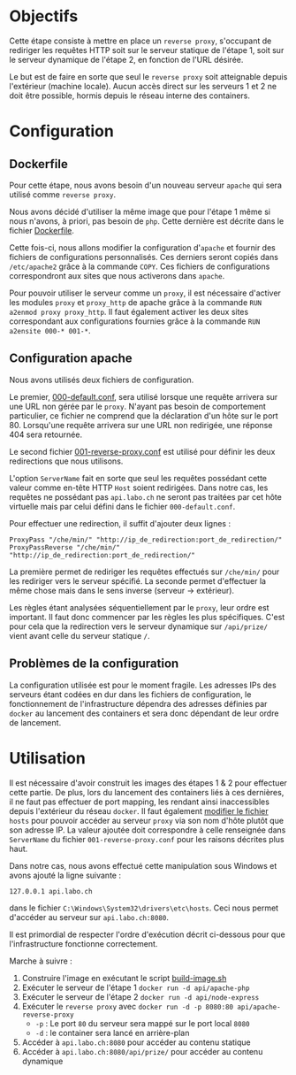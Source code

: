 # Objectifs

Cette étape consiste à mettre en place un `reverse proxy`, s'occupant de rediriger les requêtes HTTP soit sur le serveur statique de l'étape 1, soit sur le serveur dynamique de l'étape 2, en fonction de l'URL désirée.

Le but est de faire en sorte que seul le `reverse proxy` soit atteignable depuis l'extérieur (machine locale). Aucun accès direct sur les serveurs 1 et 2 ne doit être possible, hormis depuis le réseau interne des containers.

# Configuration

## Dockerfile

Pour cette étape, nous avons besoin d'un nouveau serveur `apache` qui sera utilisé comme `reverse proxy`.

Nous avons décidé d'utiliser la même image que pour l'étape 1 même si nous n'avons, à priori, pas besoin de `php`. Cette dernière est décrite dans le fichier [Dockerfile](../docker-images/apache-reverse-proxy/Dockerfile).

Cette fois-ci, nous allons modifier la configuration d'`apache` et fournir des fichiers de configurations personnalisés. Ces derniers seront copiés dans `/etc/apache2` grâce à la commande `COPY`. Ces fichiers de configurations correspondront aux sites que nous activerons dans `apache`.

Pour pouvoir utiliser le serveur comme un `proxy`, il est nécessaire d'activer les modules `proxy` et `proxy_http` de apache grâce à la commande `RUN a2enmod proxy proxy_http`. Il faut également activer les deux sites correspondant aux configurations fournies grâce à la commande `RUN a2ensite 000-* 001-*`.

## Configuration apache

Nous avons utilisés deux fichiers de configuration. 

Le premier, [000-default.conf](../docker-images/apache-reverse-proxy/conf/sites-available/000-default.conf), sera utilisé lorsque une requête arrivera sur une URL non gérée par le `proxy`. N'ayant pas besoin de comportement particulier, ce fichier ne comprend que la déclaration d'un hôte sur le port 80. Lorsqu'une requête arrivera sur une URL non redirigée, une réponse 404 sera retournée.

Le second fichier [001-reverse-proxy.conf](../docker-images/apache-reverse-proxy/conf/sites-available/001-reverse-proxy.conf) est utilisé pour définir les deux redirections que nous utilisons.

L'option `ServerName` fait en sorte que seul les requêtes possédant cette valeur comme en-tête HTTP `Host` soient redirigées. Dans notre cas, les requêtes ne possédant pas `api.labo.ch` ne seront pas traitées par cet hôte virtuelle mais par celui défini dans le fichier `000-default.conf`.

Pour effectuer une redirection, il suffit d'ajouter deux lignes :
```
ProxyPass "/che/min/" "http://ip_de_redirection:port_de_redirection/"
ProxyPassReverse "/che/min/" "http://ip_de_redirection:port_de_redirection/"
```
La première permet de rediriger les requêtes effectués sur `/che/min/` pour les rediriger vers le serveur spécifié.
La seconde permet d'effectuer la même chose mais dans le sens inverse (serveur -> extérieur).

Les règles étant analysées séquentiellement par le `proxy`, leur ordre est important. Il faut donc commencer par les règles les plus spécifiques. C'est pour cela que la redirection vers le serveur dynamique sur `/api/prize/` vient avant celle du serveur statique `/`.

## Problèmes de la configuration

La configuration utilisée est pour le moment fragile. Les adresses IPs des serveurs étant codées en dur dans les fichiers de configuration, le fonctionnement de l'infrastructure dépendra des adresses définies par `docker` au lancement des containers et sera donc dépendant de leur ordre de lancement.

# Utilisation

Il est nécessaire d'avoir construit les images des étapes 1 & 2 pour effectuer cette partie. De plus, lors du lancement des containers liés à ces dernières, il ne faut pas effectuer de port mapping, les rendant ainsi inaccessibles depuis l'extérieur du réseau `docker`. Il faut également [modifier le fichier](https://www.howtogeek.com/howto/27350/beginner-geek-how-to-edit-your-hosts-file/) `hosts` pour pouvoir accéder au serveur `proxy` via son nom d'hôte plutôt que son adresse IP. La valeur ajoutée doit correspondre à celle renseignée dans `ServerName` du fichier `001-reverse-proxy.conf` pour les raisons décrites plus haut.

Dans notre cas, nous avons effectué cette manipulation sous Windows et avons ajouté la ligne suivante :

```
127.0.0.1 api.labo.ch
```

dans le fichier `C:\Windows\System32\drivers\etc\hosts`. Ceci nous permet d'accéder au serveur sur `api.labo.ch:8080`.


Il est primordial de respecter l'ordre d'exécution décrit ci-dessous pour que l'infrastructure fonctionne correctement.

Marche à suivre :

1. Construire l'image en exécutant le script [build-image.sh](../docker-images/apache-reverse-proxy/build-image.sh)
2. Exécuter le serveur de l'étape 1 `docker run -d api/apache-php`
3. Exécuter le serveur de l'étape 2 `docker run -d api/node-express`
4. Exécuter le `reverse proxy` avec `docker run -d -p 8080:80 api/apache-reverse-proxy`
    - `-p` : Le port `80` du serveur sera mappé sur le port local `8080`
    - `-d` : le container sera lancé en arrière-plan
5. Accéder à `api.labo.ch:8080` pour accéder au contenu statique
6. Accéder à `api.labo.ch:8080/api/prize/` pour accéder au contenu dynamique
